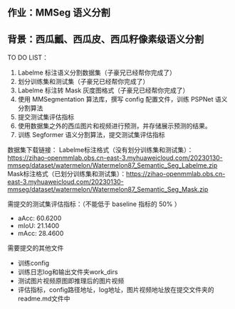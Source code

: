 ## 作业：MMSeg 语义分割

## 背景：西瓜瓤、西瓜皮、西瓜籽像素级语义分割

TO DO LIST：
1. Labelme 标注语义分割数据集（子豪兄已经帮你完成了）
2. 划分训练集和测试集（子豪兄已经帮你完成了）
3. Labelme 标注转 Mask 灰度图格式（子豪兄已经帮你完成了）
4. 使用 MMSegmentation 算法库，撰写 config 配置文件，训练 PSPNet 语义分割算法
5. 提交测试集评估指标
6. 使用数据集之外的西瓜图片和视频进行预测，并存储展示预测的结果。
7. 训练 Segformer 语义分割算法，提交测试集评估指标

数据集下载链接：
Labelme标注格式（没有划分训练集和测试集）：https://zihao-openmmlab.obs.cn-east-3.myhuaweicloud.com/20230130-mmseg/dataset/watermelon/Watermelon87_Semantic_Seg_Labelme.zip
Mask标注格式（已划分训练集和测试集）：https://zihao-openmmlab.obs.cn-east-3.myhuaweicloud.com/20230130-mmseg/dataset/watermelon/Watermelon87_Semantic_Seg_Mask.zip

需提交的测试集评估指标：（不能低于 baseline 指标的 50% ）
* aAcc: 60.6200
* mIoU: 21.1400
* mAcc: 28.4600

需要提交的其他文件
* 训练config
* 训练日志log和输出文件夹work_dirs
* 测试图片视频原图即推理后的图片视频
* 评估指标，config路径地址，log地址，图片视频地址放在提交文件夹的readme.md文件中